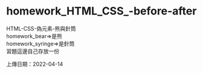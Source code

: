 # homework_HTML_CSS_-before-after
HTML-CSS-偽元素-熊與針筒  
homework_bear=>是熊  
homework_syringe=>是針筒  
習題這邊自己存放一份  

上傳日期：2022-04-14  
